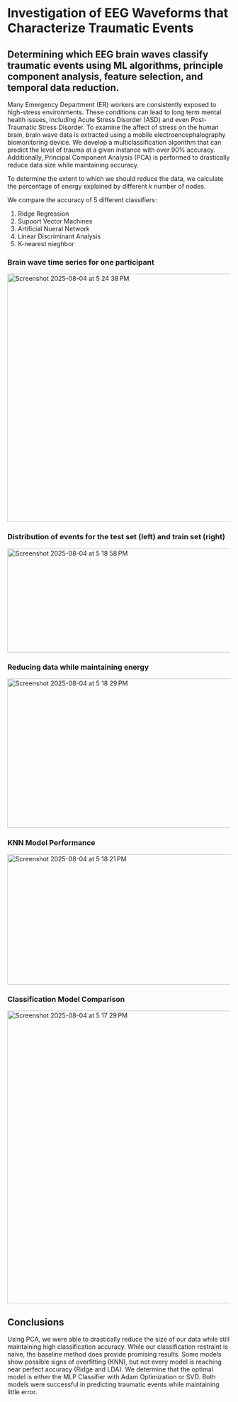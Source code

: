# Investigation of EEG Waveforms that Characterize Traumatic Events
## Determining which EEG brain waves classify traumatic events using ML algorithms, principle component analysis, feature selection, and temporal data reduction. 

Many Emergency Department (ER) workers are consistently exposed to high-stress environments. These conditions can lead to long term mental health issues, including Acute Stress Disorder (ASD) and even Post-Traumatic Stress Disorder. To examine the affect of stress on the human brain, brain wave data is extracted using a mobile electroencephalography biomonitoring device. We develop a multiclassification algorithm that can predict the level of trauma at a given instance with over 90\% accuracy. Additionally, Principal Component Analysis (PCA) is performed to drastically reduce data size while maintaining accuracy.

To determine the extent to which we should reduce the data, we calculate the percentage of energy explained by different $k$ number of nodes. 

We compare the accuracy of 5 different classifiers: 
1. Ridge Regression
2. Supoort Vector Machines
3. Artificial Nueral Network
4. Linear Discriminant Analysis
5. K-nearest nieghbor

### Brain wave time series for one participant

<img width="872" height="560" alt="Screenshot 2025-08-04 at 5 24 38 PM" src="https://github.com/user-attachments/assets/77ca91ec-632a-468e-927e-e64969b77bff" />


### Distribution of events for the test set (left) and train set (right) 
<img width="619" height="234" alt="Screenshot 2025-08-04 at 5 18 58 PM" src="https://github.com/user-attachments/assets/31d71bde-5a45-45bd-b1c5-0da1e3ca718a" />

### Reducing data while maintaining energy 
<img width="615" height="337" alt="Screenshot 2025-08-04 at 5 18 29 PM" src="https://github.com/user-attachments/assets/c786074d-fc11-485a-bf67-5fcdbd57f305" />

### KNN Model Performance
<img width="587" height="294" alt="Screenshot 2025-08-04 at 5 18 21 PM" src="https://github.com/user-attachments/assets/49e45a6c-5ab1-4c8d-8a54-7fb0cdc8a7f2" />

### Classification Model Comparison
<img width="728" height="660" alt="Screenshot 2025-08-04 at 5 17 29 PM" src="https://github.com/user-attachments/assets/58f7d694-ab76-45ee-a43d-dd6a84f672ab" />

## Conclusions
Using PCA, we were able to drastically reduce the size of our data while still maintaining high classification accuracy. While our classification restraint is naive, the baseline method does provide promising results. Some models show possible signs of overfitting (KNN), but not every model is reaching near perfect accuracy (Ridge and LDA). We determine that the optimal model is either the MLP Classifier with Adam Optimization or SVD. Both models were successful in predicting traumatic events while maintaining little error.
